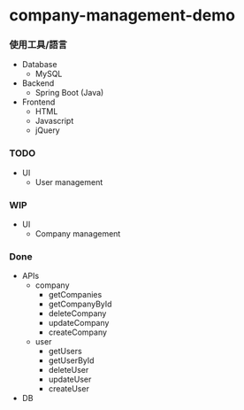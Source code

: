 # company-management-demo

### 使用工具/語言
 - Database
    - MySQL
 - Backend
    - Spring Boot (Java)
 - Frontend
    - HTML
    - Javascript
    - jQuery

### TODO
 - UI
    - User management

### WIP
 - UI
    - Company management
 
### Done
 - APIs
    - company
        - getCompanies
        - getCompanyById
        - deleteCompany
        - updateCompany
        - createCompany
    - user
        - getUsers
        - getUserById
        - deleteUser
        - updateUser
        - createUser
 - DB
